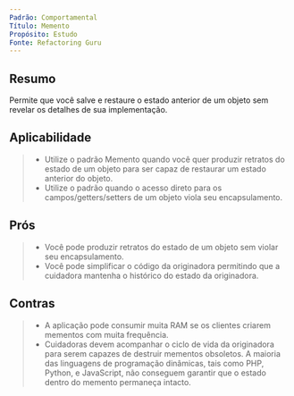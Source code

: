 ```yaml
---
Padrão: Comportamental
Título: Memento
Propósito: Estudo
Fonte: Refactoring Guru
---
```


## Resumo
Permite que você salve e restaure o estado anterior de um objeto sem revelar os detalhes de sua implementação.


## Aplicabilidade

> * Utilize o padrão Memento quando você quer produzir retratos do estado de um objeto para ser capaz de restaurar um estado anterior do objeto.
> * Utilize o padrão quando o acesso direto para os campos/getters/setters de um objeto viola seu encapsulamento.


## Prós
> * Você pode produzir retratos do estado de um objeto sem violar seu encapsulamento.
> * Você pode simplificar o código da originadora permitindo que a cuidadora mantenha o histórico do estado da originadora.

## Contras
> * A aplicação pode consumir muita RAM se os clientes criarem mementos com muita frequência.
> * Cuidadoras devem acompanhar o ciclo de vida da originadora para serem capazes de destruir mementos obsoletos.
> A maioria das linguagens de programação dinâmicas, tais como PHP, Python, e JavaScript, não conseguem garantir que o estado dentro do memento permaneça intacto.

